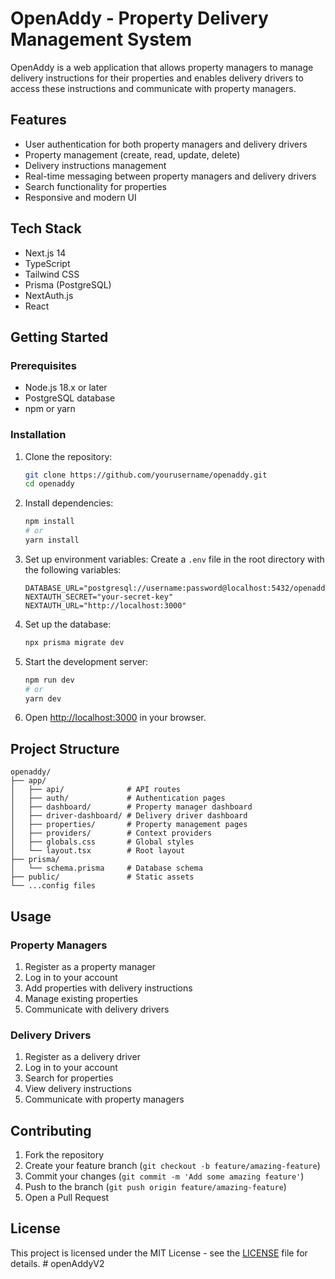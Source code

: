 # OpenAddy - Property Delivery Management System

OpenAddy is a web application that allows property managers to manage delivery instructions for their properties and enables delivery drivers to access these instructions and communicate with property managers.

## Features

- User authentication for both property managers and delivery drivers
- Property management (create, read, update, delete)
- Delivery instructions management
- Real-time messaging between property managers and delivery drivers
- Search functionality for properties
- Responsive and modern UI

## Tech Stack

- Next.js 14
- TypeScript
- Tailwind CSS
- Prisma (PostgreSQL)
- NextAuth.js
- React

## Getting Started

### Prerequisites

- Node.js 18.x or later
- PostgreSQL database
- npm or yarn

### Installation

1. Clone the repository:
   ```bash
   git clone https://github.com/yourusername/openaddy.git
   cd openaddy
   ```

2. Install dependencies:
   ```bash
   npm install
   # or
   yarn install
   ```

3. Set up environment variables:
   Create a `.env` file in the root directory with the following variables:
   ```
   DATABASE_URL="postgresql://username:password@localhost:5432/openaddy"
   NEXTAUTH_SECRET="your-secret-key"
   NEXTAUTH_URL="http://localhost:3000"
   ```

4. Set up the database:
   ```bash
   npx prisma migrate dev
   ```

5. Start the development server:
   ```bash
   npm run dev
   # or
   yarn dev
   ```

6. Open [http://localhost:3000](http://localhost:3000) in your browser.

## Project Structure

```
openaddy/
├── app/
│   ├── api/              # API routes
│   ├── auth/             # Authentication pages
│   ├── dashboard/        # Property manager dashboard
│   ├── driver-dashboard/ # Delivery driver dashboard
│   ├── properties/       # Property management pages
│   ├── providers/        # Context providers
│   ├── globals.css       # Global styles
│   └── layout.tsx        # Root layout
├── prisma/
│   └── schema.prisma     # Database schema
├── public/               # Static assets
└── ...config files
```

## Usage

### Property Managers

1. Register as a property manager
2. Log in to your account
3. Add properties with delivery instructions
4. Manage existing properties
5. Communicate with delivery drivers

### Delivery Drivers

1. Register as a delivery driver
2. Log in to your account
3. Search for properties
4. View delivery instructions
5. Communicate with property managers

## Contributing

1. Fork the repository
2. Create your feature branch (`git checkout -b feature/amazing-feature`)
3. Commit your changes (`git commit -m 'Add some amazing feature'`)
4. Push to the branch (`git push origin feature/amazing-feature`)
5. Open a Pull Request

## License

This project is licensed under the MIT License - see the [LICENSE](LICENSE) file for details. # openAddyV2
